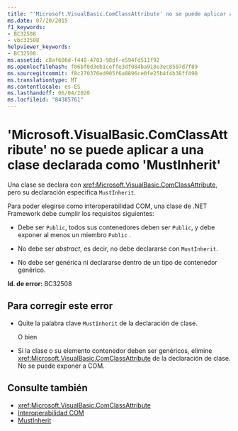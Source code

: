 ```yaml
---
title: "'Microsoft.VisualBasic.ComClassAttribute' no se puede aplicar a una clase declarada como 'MustInherit'"
ms.date: 07/20/2015
f1_keywords:
- BC32508
- vbc32508
helpviewer_keywords:
- BC32508
ms.assetid: c8af606d-f448-4703-98df-e594fd511f92
ms.openlocfilehash: f06bf0d3eb1ceffe3df084ba918e3ec8507d7f89
ms.sourcegitcommit: f8c270376ed905f6a8896ce0fe25b4f4b38ff498
ms.translationtype: MT
ms.contentlocale: es-ES
ms.lasthandoff: 06/04/2020
ms.locfileid: "84385761"
---
```

# <a name="microsoftvisualbasiccomclassattribute-cannot-be-applied-to-a-class-that-is-declared-mustinherit"></a>'Microsoft.VisualBasic.ComClassAttribute' no se puede aplicar a una clase declarada como 'MustInherit'
Una clase se declara con <xref:Microsoft.VisualBasic.ComClassAttribute>, pero su declaración especifica `MustInherit`.  
  
 Para poder elegirse como interoperabilidad COM, una clase de .NET Framework debe cumplir los requisitos siguientes:  
  
- Debe ser `Public`, todos sus contenedores deben ser `Public`, y debe exponer al menos un miembro `Public` .  
  
- No debe ser *abstract*, es decir, no debe declararse con `MustInherit`.  
  
- No debe ser genérica ni declararse dentro de un tipo de contenedor genérico.  
  
 **Id. de error:** BC32508  
  
## <a name="to-correct-this-error"></a>Para corregir este error  
  
- Quite la palabra clave `MustInherit` de la declaración de clase.  
  
     O bien  
  
- Si la clase o su elemento contenedor deben ser genéricos, elimine <xref:Microsoft.VisualBasic.ComClassAttribute> de la declaración de clase. No se puede exponer a COM.  
  
## <a name="see-also"></a>Consulte también

- <xref:Microsoft.VisualBasic.ComClassAttribute>
- [Interoperabilidad COM](../programming-guide/com-interop/index.md)
- [MustInherit](../language-reference/modifiers/mustinherit.md)

